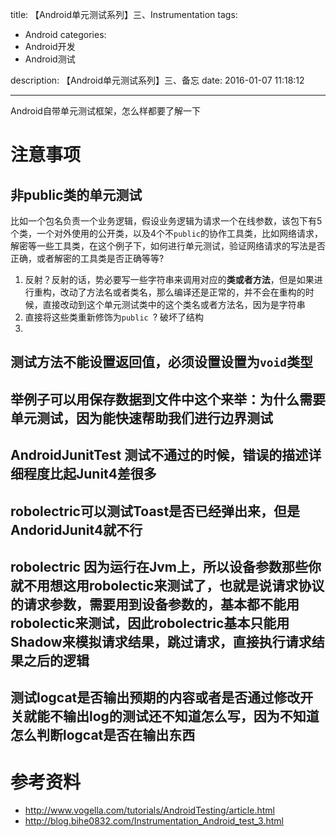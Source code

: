 title: 【Android单元测试系列】三、Instrumentation
tags:
  - Android
categories:
  - Android开发
  - Android测试

description: 【Android单元测试系列】三、备忘
date: 2016-01-07 11:18:12

---
 Android自带单元测试框架，怎么样都要了解一下
<!--more-->

# 注意事项

## 非public类的单元测试

比如一个包名负责一个业务逻辑，假设业务逻辑为请求一个在线参数，该包下有5个类，一个对外使用的公开类，以及4个不``public``的协作工具类，比如网络请求，解密等一些工具类，在这个例子下，如何进行单元测试，验证网络请求的写法是否正确，或者解密的工具类是否正确等等?

1. 反射？反射的话，势必要写一些字符串来调用对应的**类或者方法**，但是如果进行重构，改动了方法名或者类名，那么编译还是正常的，并不会在重构的时候，直接改动到这个单元测试类中的这个类名或者方法名，因为是字符串
2. 直接将这些类重新修饰为``public ``? 破坏了结构
3. 

## 测试方法不能设置返回值，必须设置设置为``void``类型


## 举例子可以用保存数据到文件中这个来举：为什么需要单元测试，因为能快速帮助我们进行边界测试

## AndroidJunitTest 测试不通过的时候，错误的描述详细程度比起Junit4差很多

## robolectric可以测试Toast是否已经弹出来，但是AndoridJunit4就不行 

## robolectric 因为运行在Jvm上，所以设备参数那些你就不用想这用robolectic来测试了，也就是说请求协议的请求参数，需要用到设备参数的，基本都不能用robolectic来测试，因此robolectric基本只能用Shadow来模拟请求结果，跳过请求，直接执行请求结果之后的逻辑

## 测试logcat是否输出预期的内容或者是否通过修改开关就能不输出log的测试还不知道怎么写，因为不知道怎么判断logcat是否在输出东西

# 参考资料

* http://www.vogella.com/tutorials/AndroidTesting/article.html 
* http://blog.bihe0832.com/Instrumentation_Android_test_3.html
